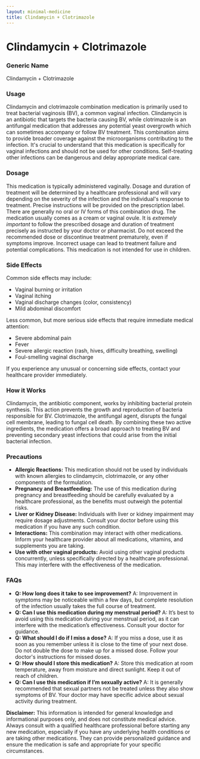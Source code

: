 ```yaml
---
layout: minimal-medicine
title: Clindamycin + Clotrimazole
---
```


# Clindamycin + Clotrimazole
### Generic Name
Clindamycin + Clotrimazole


### Usage

Clindamycin and clotrimazole combination medication is primarily used to treat bacterial vaginosis (BV), a common vaginal infection.  Clindamycin is an antibiotic that targets the bacteria causing BV, while clotrimazole is an antifungal medication that addresses any potential yeast overgrowth which can sometimes accompany or follow BV treatment.  This combination aims to provide broader coverage against the microorganisms contributing to the infection.  It's crucial to understand that this medication is specifically for vaginal infections and should not be used for other conditions.  Self-treating other infections can be dangerous and delay appropriate medical care.


### Dosage

This medication is typically administered vaginally.  Dosage and duration of treatment will be determined by a healthcare professional and will vary depending on the severity of the infection and the individual's response to treatment.  Precise instructions will be provided on the prescription label.  There are generally no oral or IV forms of this combination drug. The medication usually comes as a cream or vaginal ovule.  It is *extremely important* to follow the prescribed dosage and duration of treatment precisely as instructed by your doctor or pharmacist.  Do not exceed the recommended dose or discontinue treatment prematurely, even if symptoms improve.  Incorrect usage can lead to treatment failure and potential complications.  This medication is not intended for use in children.


### Side Effects

Common side effects may include:

* Vaginal burning or irritation
* Vaginal itching
* Vaginal discharge changes (color, consistency)
* Mild abdominal discomfort

Less common, but more serious side effects that require immediate medical attention:

* Severe abdominal pain
* Fever
* Severe allergic reaction (rash, hives, difficulty breathing, swelling)
* Foul-smelling vaginal discharge

If you experience any unusual or concerning side effects, contact your healthcare provider immediately.


### How it Works

Clindamycin, the antibiotic component, works by inhibiting bacterial protein synthesis. This action prevents the growth and reproduction of bacteria responsible for BV.  Clotrimazole, the antifungal agent, disrupts the fungal cell membrane, leading to fungal cell death.  By combining these two active ingredients, the medication offers a broad approach to treating BV and preventing secondary yeast infections that could arise from the initial bacterial infection.


### Precautions

* **Allergic Reactions:**  This medication should not be used by individuals with known allergies to clindamycin, clotrimazole, or any other components of the formulation.
* **Pregnancy and Breastfeeding:**  The use of this medication during pregnancy and breastfeeding should be carefully evaluated by a healthcare professional, as the benefits must outweigh the potential risks.  
* **Liver or Kidney Disease:**  Individuals with liver or kidney impairment may require dosage adjustments.  Consult your doctor before using this medication if you have any such condition.
* **Interactions:**  This combination may interact with other medications.  Inform your healthcare provider about all medications, vitamins, and supplements you are taking.
* **Use with other vaginal products:** Avoid using other vaginal products concurrently, unless specifically directed by a healthcare professional.  This may interfere with the effectiveness of the medication.


### FAQs

* **Q: How long does it take to see improvement?** A: Improvement in symptoms may be noticeable within a few days, but complete resolution of the infection usually takes the full course of treatment.
* **Q: Can I use this medication during my menstrual period?** A: It’s best to avoid using this medication during your menstrual period, as it can interfere with the medication’s effectiveness.  Consult your doctor for guidance.
* **Q: What should I do if I miss a dose?** A:  If you miss a dose, use it as soon as you remember unless it is close to the time of your next dose. Do not double the dose to make up for a missed dose. Follow your doctor's instructions for missed doses.
* **Q: How should I store this medication?** A: Store this medication at room temperature, away from moisture and direct sunlight.  Keep it out of reach of children.
* **Q:  Can I use this medication if I’m sexually active?** A:  It is generally recommended that sexual partners not be treated unless they also show symptoms of BV.  Your doctor may have specific advice about sexual activity during treatment.

**Disclaimer:** This information is intended for general knowledge and informational purposes only, and does not constitute medical advice.  Always consult with a qualified healthcare professional before starting any new medication, especially if you have any underlying health conditions or are taking other medications.  They can provide personalized guidance and ensure the medication is safe and appropriate for your specific circumstances.
